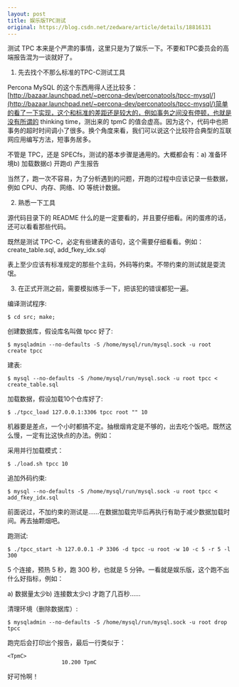 ```yaml
---
layout: post
title: 娱乐版TPC测试
original: https://blog.csdn.net/zedware/article/details/18816131
---
```


测试 TPC 本来是个严肃的事情，这里只是为了娱乐一下。不要和TPC委员会的高端报告混为一谈就好了。

1. 先去找个不那么标准的TPC-C测试工具

Percona MySQL 的这个东西用得人还比较多：[http://bazaar.launchpad.net/~percona-dev/perconatools/tpcc-mysql/](http://bazaar.launchpad.net/~percona-dev/perconatools/tpcc-mysql/)简单的看了一下实现，这个和标准的差距还是较大的，例如事务之间没有停顿，也就是没有所谓的 thinking time，测出来的 tpmC 的值会虚高。因为这个，代码中也把事务的超时时间调小了很多。换个角度来看，我们可以说这个比较符合典型的互联网应用编写方法，短事务居多。

不管是 TPC，还是 SPECfs，测试的基本步骤是通用的。大概都会有：a) 准备环境b) 加载数据c) 开跑d) 产生报告

当然了，跑一次不容易，为了分析遇到的问题，开跑的过程中应该记录一些数据，例如 CPU、内存、网络、IO 等统计数据。

2. 熟悉一下工具

源代码目录下的 README 什么的是一定要看的，并且要仔细看。闲的蛋疼的话，还可以看看那些代码。

既然是测试 TPC-C，必定有些建表的语句，这个需要仔细看看。例如：create_table.sql, add_fkey_idx.sql

表上至少应该有标准规定的那些个主码，外码等约束。不带约束的测试就是耍流氓。

3. 在正式开测之前，需要模拟练手一下，把该犯的错误都犯一遍。

编译测试程序:

```
$ cd src; make;
```

创建数据库，假设库名叫做 tpcc 好了:

```
$ mysqladmin --no-defaults -S /home/mysql/run/mysql.sock -u root create tpcc
```

建表:

```
$ mysql --no-defaults -S /home/mysql/run/mysql.sock -u root tpcc < create_table.sql
```

加载数据，假设加载10个仓库好了:

```
$ ./tpcc_load 127.0.0.1:3306 tpcc root "" 10
```

机器要是差点，一个小时都搞不定。抽根烟肯定是不够的，出去吃个饭吧。既然这么慢，一定有比这快点的办法。例如：

采用并行加载模式：

```
$ ./load.sh tpcc 10 
```

追加外码约束:

```
$ mysql --no-defaults -S /home/mysql/run/mysql.sock -u root tpcc < add_fkey_idx.sql
```

前面说过，不加约束的测试是……在数据加载完毕后再执行有助于减少数据加载时间。再去抽颗烟吧。

跑测试:

```
$ ./tpcc_start -h 127.0.0.1 -P 3306 -d tpcc -u root -w 10 -c 5 -r 5 -l 300
```

5 个连接，预热 5 秒，跑 300 秒，也就是 5 分钟。一看就是娱乐版，这个跑不出什么好指标，例如：

a) 数据量太少b) 连接数太少c) 才跑了几百秒……

清理环境（删除数据库）:

```
$ mysqladmin --no-defaults -S /home/mysql/run/mysql.sock -u root drop tpcc
```

跑完后会打印出个报告，最后一行类似于：

```
<TpmC>
                 10.200 TpmC
```

好可怜啊！
